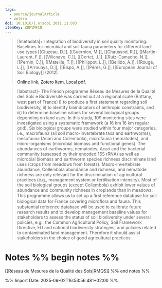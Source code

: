 ```yaml
---
tags:
  - source/journalArticle
  - zotero
doi: 10.1016/j.ejsobi.2011.11.003
itemKey: ZQPVMFC8
---
```

>[!metadata]+
> Integration of biodiversity in soil quality monitoring: Baselines for microbial and soil fauna parameters for different land-use types
> [[Cluzeau, D.]], [[Guernion, M.]], [[Chaussod, R.]], [[Martin-Laurent, F.]], [[Villenave, C.]], [[Cortet, J.]], [[Ruiz-Camacho, N.]], [[Pernin, C.]], [[Mateille, T.]], [[Philippot, L.]], [[Bellido, A.]], [[Rougé, L.]], [[Arrouays, D.]], [[Bispo, A.]], [[Pérès, G.]], 
> [[European Journal of Soil Biology]] (2012)
> 
> [Online link](https://linkinghub.elsevier.com/retrieve/pii/S1164556311001130), [Zotero Item](zotero://select/library/items/ZQPVMFC8), [Local pdf](file://C:/Users/aburg/Documents/references/zotero/storage/E6RKG267/Cluzeau2012_Integrationbiodiversity.pdf), 

>[!abstract]-
>The French programme Réseau de Mesures de la Qualité des Sols e Biodiversité was carried out at a regional scale (Brittany, west part of France) i) to produce a ﬁrst statement regarding soil biodiversity, ii) to identify bioindicators of anthropic constraints, and iii) to determine baseline values for several biological groups depending on land uses. In this study, 109 monitoring sites were investigated using a systematic framework (a 16 km 16 km regular grid). Six biological groups were studied within four major categories, i.e., macrofauna (all soil macro-invertebrate taxa and earthworms), mesofauna (Acari and Collembola), microfauna (nematodes), and micro-organisms (microbial biomass and functional genes). The abundances of earthworms, nematodes, Acari and the bacterial community (assessed by their encoded 16S rRNA) as well as microbial biomass and earthworm species richness discriminate land uses (crops from meadows from forests). Macro-invertebrate abundance, Collembola abundance and richness, and nematode richness are only relevant for the discrimination of agricultural practices (e.g., management system or fertilisation intensity). Most of the soil biological groups (except Collembola) exhibit lower values of abundance and community richness in croplands than in meadows. This programme allows us to set up a ﬁrst reference database for soil biological data for France covering microﬂora and fauna. This substantial reference database will be used to calibrate future research results and to develop management baseline values for stakeholders to assess the status of soil biodiversity under several policies, e.g., the Common Agricultural Policy, Soil Framework Directive, EU and national biodiversity strategies, and policies related to contaminated land management. Therefore it should assist stakeholders in the choice of good agricultural practices.

# Notes %% begin notes %%
[[Réseau de Mesures de la Qualité des Sols|RMQS]]
%% end notes %%




%% Import Date: 2025-06-02T16:53:56.481+02:00 %%
